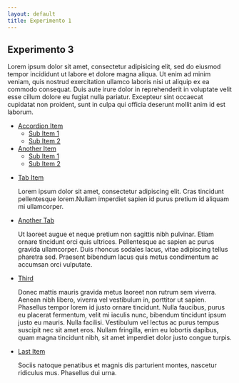 ```yaml
---
layout: default
title: Experimento 1
---
```


## Experimento 3

Lorem ipsum dolor sit amet, consectetur adipisicing elit, sed do eiusmod
tempor incididunt ut labore et dolore magna aliqua. Ut enim ad minim veniam,
quis nostrud exercitation ullamco laboris nisi ut aliquip ex ea commodo
consequat. Duis aute irure dolor in reprehenderit in voluptate velit esse
cillum dolore eu fugiat nulla pariatur. Excepteur sint occaecat cupidatat non
proident, sunt in culpa qui officia deserunt mollit anim id est laborum.

<ul class="accordion">
  <li>
    <a href="javascript:void(0)" class="js-accordion-trigger">Accordion Item</a>
    <ul class="submenu">
      <li>
        <a href="javascript:void(0)">Sub Item 1</a>
      </li>
      <li>
        <a href="javascript:void(0)">Sub Item 2</a>
      </li>
    </ul>
  </li>
  <li>
    <a href="javascript:void(0)" class="js-accordion-trigger">Another Item</a>
    <ul class="submenu">
      <li>
        <a href="javascript:void(0)">Sub Item 1</a>
      </li>
      <li>
        <a href="javascript:void(0)">Sub Item 2</a>
      </li>
    </ul>
  </li>
</ul>

<ul class="accordion-tabs">
  <li class="tab-header-and-content">
    <a href="javascript:void(0)" class="is-active tab-link">Tab Item</a>
    <div class="tab-content">
      <p>Lorem ipsum dolor sit amet, consectetur adipiscing elit. Cras tincidunt pellentesque lorem.Nullam imperdiet sapien id purus pretium id aliquam mi ullamcorper.</p>
    </div>
  </li>
  <li class="tab-header-and-content">
    <a href="javascript:void(0)" class="tab-link">Another Tab</a>
    <div class="tab-content">
      <p>Ut laoreet augue et neque pretium non sagittis nibh pulvinar. Etiam ornare tincidunt orci quis ultrices. Pellentesque ac sapien ac purus gravida ullamcorper. Duis rhoncus sodales lacus, vitae adipiscing tellus pharetra sed. Praesent bibendum lacus quis metus condimentum ac accumsan orci vulputate.</p>
    </div>
  </li>
  <li class="tab-header-and-content">
    <a href="javascript:void(0)" class="tab-link">Third</a>
    <div class="tab-content">
      <p>Donec mattis mauris gravida metus laoreet non rutrum sem viverra. Aenean nibh libero, viverra vel vestibulum in, porttitor ut sapien. Phasellus tempor lorem id justo ornare tincidunt. Nulla faucibus, purus eu placerat fermentum, velit mi iaculis nunc, bibendum tincidunt ipsum justo eu mauris. Nulla facilisi. Vestibulum vel lectus ac purus tempus suscipit nec sit amet eros. Nullam fringilla, enim eu lobortis dapibus, quam magna tincidunt nibh, sit amet imperdiet dolor justo congue turpis.</p>    
    </div>
  </li>
  <li class="tab-header-and-content">
    <a href="javascript:void(0)" class="tab-link">Last Item</a>
    <div class="tab-content">
      <p>Sociis natoque penatibus et magnis dis parturient montes, nascetur ridiculus mus. Phasellus dui urna.</p>
    </div>
  </li>
</ul>

